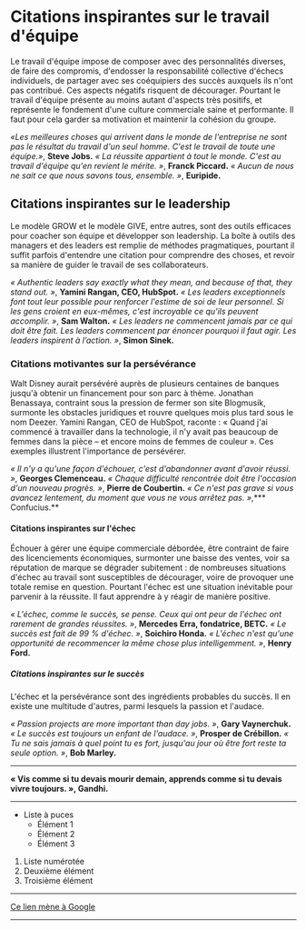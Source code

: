 # Citations inspirantes sur le travail d'équipe
Le travail d'équipe impose de composer avec des personnalités diverses, de faire des compromis, d'endosser la responsabilité collective d'échecs individuels, de partager avec ses coéquipiers des succès auxquels ils n'ont pas contribué. Ces aspects négatifs risquent de décourager. Pourtant le travail d'équipe présente au moins autant d'aspects très positifs, et représente le fondement d'une culture commerciale saine et performante. Il faut pour cela garder sa motivation et maintenir la cohésion du groupe.

*«Les meilleures choses qui arrivent dans le monde de l'entreprise ne sont pas le résultat du travail d'un seul homme. C'est le travail de toute une équipe.»*, **Steve Jobs.**
*« La réussite appartient à tout le monde. C'est au travail d'équipe qu'en revient le mérite. »*, **Franck Piccard.**
*« Aucun de nous ne sait ce que nous savons tous, ensemble. »*, **Euripide.**

## Citations inspirantes sur le leadership
Le modèle GROW et le modèle GIVE, entre autres, sont des outils efficaces pour coacher son équipe et développer son leadership. La boîte à outils des managers et des leaders est remplie de méthodes pragmatiques, pourtant il suffit parfois d'entendre une citation pour comprendre des choses, et revoir sa manière de guider le travail de ses collaborateurs.

*« Authentic leaders say exactly what they mean, and because of that, they stand out. »*, **Yamini Rangan, CEO, HubSpot.**
*« Les leaders exceptionnels font tout leur possible pour renforcer l'estime de soi de leur personnel. Si les gens croient en eux-mêmes, c'est incroyable ce qu'ils peuvent accomplir. »*, **Sam Walton.**
*« Les leaders ne commencent jamais par ce qui doit être fait. Les leaders commencent par énoncer pourquoi il faut agir. Les leaders inspirent à l’action. »*, **Simon Sinek.**

### Citations motivantes sur la persévérance
Walt Disney aurait persévéré auprès de plusieurs centaines de banques jusqu'à obtenir un financement pour son parc à thème. Jonathan Benassaya, contraint sous la pression de fermer son site Blogmusik, surmonte les obstacles juridiques et rouvre quelques mois plus tard sous le nom Deezer. Yamini Rangan, CEO de HubSpot, raconte : « Quand j'ai commencé à travailler dans la technologie, il n'y avait pas beaucoup de femmes dans la pièce – et encore moins de femmes de couleur ». Ces exemples illustrent l'importance de persévérer.

*« Il n'y a qu'une façon d'échouer, c'est d'abandonner avant d'avoir réussi. »*, **Georges Clemenceau.**
*« Chaque difficulté rencontrée doit être l'occasion d'un nouveau progrès. »*, **Pierre de Coubertin.**
*« Ce n'est pas grave si vous avancez lentement, du moment que vous ne vous arrêtez pas. »*,*** Confucius.**

#### Citations inspirantes sur l'échec
Échouer à gérer une équipe commerciale débordée, être contraint de faire des licenciements économiques, surmonter une baisse des ventes, voir sa réputation de marque se dégrader subitement : de nombreuses situations d'échec au travail sont susceptibles de décourager, voire de provoquer une totale remise en question. Pourtant l'échec est une situation inévitable pour parvenir à la réussite. Il faut apprendre à y réagir de manière positive.

*« L'échec, comme le succès, se pense. Ceux qui ont peur de l'échec ont rarement de grandes réussites. »*, **Mercedes Erra, fondatrice, BETC.**
*« Le succès est fait de 99 % d'échec. »*, **Soichiro Honda.**
*« L'échec n'est qu'une opportunité de recommencer la même chose plus intelligemment. »*, **Henry Ford.**

##### Citations inspirantes sur le succès
L'échec et la persévérance sont des ingrédients probables du succès. Il en existe une multitude d'autres, parmi lesquels la passion et l'audace.

*« Passion projects are more important than day jobs. »*, **Gary Vaynerchuk.**
*« Le succès est toujours un enfant de l'audace. »*, **Prosper de Crébillon.**
*« Tu ne sais jamais à quel point tu es fort, jusqu'au jour où être fort reste ta seule option. »*, **Bob Marley.**

---

**« Vis comme si tu devais mourir demain, apprends comme si tu devais vivre toujours. », Gandhi.**



---

- Liste à puces
  - Élément 1
  - Élément 2
  - Élément 3

1. Liste numérotée
2. Deuxième élément
3. Troisième élément

---

[Ce lien mène à Google](https://www.google.com)



---


